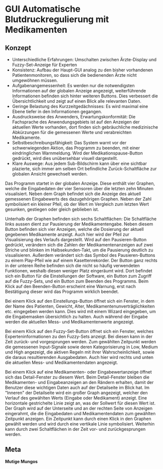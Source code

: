 GUI Automatische Blutdruckregulierung mit Medikamenten
====

Konzept
---

* Unterschiedliche Erfahrungen: Umschalten zwischen Ärzte-Display und Fuzzy-Set-Anzeige für Experten
* Konsistenz: Aufbau der Haupt-GUI analog zu den bisher vorhandenen Patientenmonitoren, so dass sich die bedienenden Ärzte nicht umgewöhnen müssen.
* Aufgabenangemessenheit: Es werden nur die notwendigsten Informationen auf der globalen Anzeige angezeigt, weiterführende Informationen befinden sich hinter weiteren Buttons. Dies verbessert die Übersichtlichkeit und zeigt auf einen Blick alle relevanten Daten.
* Geringe Belastung des Kurzzeitgedächnisses: Es wird maximal eine Ebene tiefer in den Informationen gegangen.
* Ausdrucksweise des Anwenders, Erwartungskonformität: Die Fachsprache des Anwendungsgebiets ist auf den Anzeigen der aktuellen Werte vorhanden, dort finden sich gebräuchliche medizinische Abkürzungen für die gemessenen Werte und verabreichten Medikamente.
* Selbstbeschreibungsfähigkeit: Das System warnt vor der schwerwiegenden Aktion, das Programm zu beenden, mit einer eindringlichen Warnmeldung. Wird der Medikationspause-Button gedrückt, wird dies unübersehbar visuell dargestellt.
* Klare Auswege: Aus jedem Sub-Bildschirm kann über eine sichtbar plazierte, sich immer am selben Ort befindliche Zurück-Schaltfläche zur globalen Ansicht gewechselt werden.

Das Programm startet in der globalen Anzeige. Diese enthält vier Graphen, welche die Eingabedaten der vier Sensoren über die letzten zehn Minuten visualisiert. Neben dem Graph befindet sich die Anzeige des aktuell gemessenen Eingabewerts des dazugehörigen Graphen. Neben der Zahl symbolisiert ein kleiner Pfeil, ob der Wert im Vergleich zum letzten Wert gesunken, gestiegen oder gleich geblieben ist.

Unterhalb der Graphen befinden sich sechs Schaltflächen: Die Schaltfläche links aussen dient zur Pausierung der Medikamentengabe. Neben diesem Button befinden sich vier Anzeigen, welche die Dosierung der aktuell gegebenen Medikamente anzeigt. Auch hier wird der Pfeil zur Visualisierung des Verlaufs dargestellt. Wird auf den Pausieren-Button gedrückt, verändern sich die Zahlen der Medikamentenanzeigen auf zwei Striche und blinken im Halbsekunden-Takt, um die Pausierung deutlich zu visualisieren. Außerdem verändert sich das Symbol des Pausieren-Buttons zu einem Play-Pfeil wie auf einem Kasettenrekorder. Der Button ganz rechts in der unteren Reihe befinden sich die nicht so häufig verwendeten Funktionen, weshalb diesen weniger Platz eingeräumt wird. Dort befindet sich ein Button für die Einstellungen der Software, ein Button zum Zugriff auf die Fuzzy-Sets, und ein Button zum Beenden des Programms. Beim Klick auf den Beenden-Button erscheint eine Warnung, erst nach Bestätigung dieser wird das Programm wirklich beendet.

Bei einem Klick auf den Einstellungs-Button öffnet sich ein Fenster, in dem der Name des Patienten, Gewicht, Alter, Medikamentenunverträglichkeiten etc. eingegeben werden kann. Dies wird mit einem Wizard eingegeben, um die Eingabemasken übersichtlich zu halten. Auch während der Eingabe werden die aktuellen Mess- und Medikamentenwerte angezeigt.

Bei einem Klick auf den Fuzzy-Set-Button öffnet sich ein Fenster, welches Experteninformationen zu den Fuzzy-Sets anzeigt. Bei diesen kann in der Zeit zurück- und vorgesprungen werden. Zum gewählten Zeitpunkt werden die gemessenen Input-Signale sowie deren Kategorisierung in Low, Medium und High angezeigt, die aktiven Regeln mit ihrer Wahrscheinlichkeit, sowie die daraus resultierenden Ausgabedaten. Auch hier wird rechts und unten die aktuellen Mess- und Medikamentendaten angezeigt.

Bei einem Klick auf eine Medikamenten- oder Eingabewertanzeige öffnet sich das Detail-Fenster zu diesem Wert. Beim Detail-Fenster bleiben die Medikamenten- und Eingabeanzeigen an den Rändern erhalten, damit der Benutzer diese wichtigen Daten auch auf der Detailseite im Blick hat. Im "Inneren" der Detailseite wird ein großer Graph angezeigt, welcher den Verlauf des gewählten Werts (Eingabe oder Medikament) anzeigt. Eine horizontale gestrichelte Linie zeigt an, was der Sollwert für diesen Wert ist. Der Graph wird auf der Unterseite und an der rechten Seite von Anzeigen eingerahmt, die die Eingabedaten und Medikamentendaten zum gewählten Zeitpunkt anzeigen. Ein Zeitpunkt kann durch einen Klick in den Graphen gewählt werden und wird durch eine vertikale Linie symbolisiert. Weiterhin kann durch zwei Schaltflächen in der Zeit vor- und zurückgesprungen werden.



Meta
---

**Mutige Mungos**